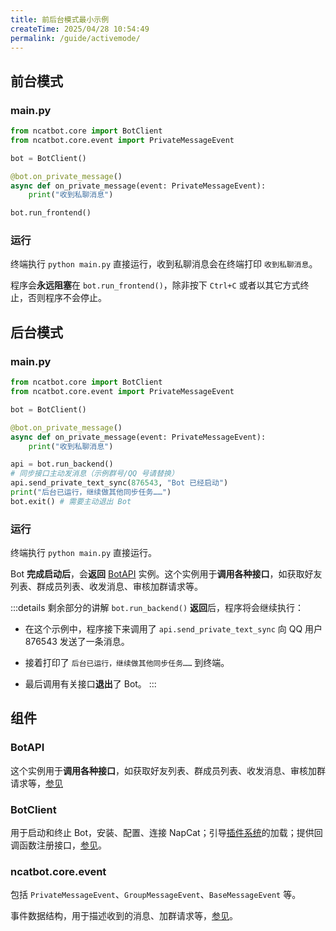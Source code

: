 ```yaml
---
title: 前后台模式最小示例
createTime: 2025/04/28 10:54:49
permalink: /guide/activemode/
---
```


## 前台模式

### main.py

```python
from ncatbot.core import BotClient
from ncatbot.core.event import PrivateMessageEvent

bot = BotClient()

@bot.on_private_message()
async def on_private_message(event: PrivateMessageEvent):
    print("收到私聊消息")

bot.run_frontend()
```

### 运行

终端执行 `python main.py` 直接运行，收到私聊消息会在终端打印 `收到私聊消息`。

程序会**永远阻塞**在 `bot.run_frontend()`，除非按下 `Ctrl+C` 或者以其它方式终止，否则程序不会停止。

## 后台模式

### main.py

```python
from ncatbot.core import BotClient
from ncatbot.core.event import PrivateMessageEvent

bot = BotClient()

@bot.on_private_message()
async def on_private_message(event: PrivateMessageEvent):
    print("收到私聊消息")

api = bot.run_backend()
# 同步接口主动发消息（示例群号/QQ 号请替换）
api.send_private_text_sync(876543, "Bot 已经启动")
print("后台已运行，继续做其他同步任务……")
bot.exit() # 需要主动退出 Bot
```

### 运行

终端执行 `python main.py` 直接运行。

Bot **完成启动后**，会**返回** [BotAPI](../3.%20组件介绍/6.%20BotAPI.md) 实例。这个实例用于**调用各种接口**，如获取好友列表、群成员列表、收发消息、审核加群请求等。

:::details 剩余部分的讲解
`bot.run_backend()` **返回**后，程序将会继续执行：

- 在这个示例中，程序接下来调用了 `api.send_private_text_sync` 向 QQ 用户 876543 发送了一条消息。

- 接着打印了 `后台已运行，继续做其他同步任务……` 到终端。

- 最后调用有关接口**退出**了 Bot。
:::

## 组件

### BotAPI

这个实例用于**调用各种接口**，如获取好友列表、群成员列表、收发消息、审核加群请求等，[参见](../3.%20组件介绍/6.%20BotAPI.md)

### BotClient

用于启动和终止 Bot，安装、配置、连接 NapCat；引导[插件系统](../7.%20插件系统/1.%20介绍.md)的加载；提供回调函数注册接口，[参见](../3.%20组件介绍/2.%20BotClient.md)。

### ncatbot.core.event

包括 `PrivateMessageEvent`、`GroupMessageEvent`、`BaseMessageEvent` 等。

事件数据结构，用于描述收到的消息、加群请求等，[参见](../4.%20数据结构介绍/2.%20BaseEventData.md)。